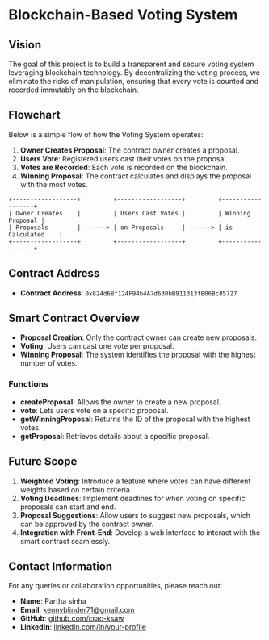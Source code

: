 # Blockchain-Based Voting System

## Vision

The goal of this project is to build a transparent and secure voting system leveraging blockchain technology. By decentralizing the voting process, we eliminate the risks of manipulation, ensuring that every vote is counted and recorded immutably on the blockchain.

## Flowchart

Below is a simple flow of how the Voting System operates:

1. **Owner Creates Proposal**: The contract owner creates a proposal.
2. **Users Vote**: Registered users cast their votes on the proposal.
3. **Votes are Recorded**: Each vote is recorded on the blockchain.
4. **Winning Proposal**: The contract calculates and displays the proposal with the most votes.

```plaintext
+------------------+         +------------------+         +------------------+
| Owner Creates    |         | Users Cast Votes |         | Winning Proposal |
| Proposals        | ------> | on Proposals     | ------> | is Calculated    |
+------------------+         +------------------+         +------------------+
```

## Contract Address

- **Contract Address**: `0x824d68f124F94b4A7d630bB911313fB06Bc85727`

## Smart Contract Overview

- **Proposal Creation**: Only the contract owner can create new proposals.
- **Voting**: Users can cast one vote per proposal.
- **Winning Proposal**: The system identifies the proposal with the highest number of votes.

### Functions

- **createProposal**: Allows the owner to create a new proposal.
- **vote**: Lets users vote on a specific proposal.
- **getWinningProposal**: Returns the ID of the proposal with the highest votes.
- **getProposal**: Retrieves details about a specific proposal.

## Future Scope

1. **Weighted Voting**: Introduce a feature where votes can have different weights based on certain criteria.
2. **Voting Deadlines**: Implement deadlines for when voting on specific proposals can start and end.
3. **Proposal Suggestions**: Allow users to suggest new proposals, which can be approved by the contract owner.
4. **Integration with Front-End**: Develop a web interface to interact with the smart contract seamlessly.

## Contact Information

For any queries or collaboration opportunities, please reach out:

- **Name**: Partha sinha
- **Email**: kennyblinder71@gmail.com
- **GitHub**: [github.com/crac-ksaw](https://github.com/crac-ksaw)
- **LinkedIn**: [linkedin.com/in/your-profile](https://linkedin.com/in/your-profile)
